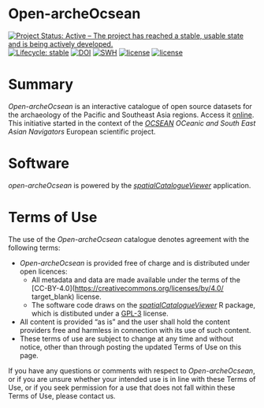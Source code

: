 # Open-archeOcsean

[![Project Status: Active – The project has reached a stable, usable state and is being actively developed.](https://www.repostatus.org/badges/latest/active.svg)](https://www.repostatus.org/#active)
[![Lifecycle: stable](https://img.shields.io/badge/lifecycle-stable-blue.svg)](https://lifecycle.r-lib.org/articles/stages.html#stable)
[![DOI](https://zenodo.org/badge/DOI/10.5281/zenodo.16812838.svg)](https://doi.org/10.5281/zenodo.16812838)
[![SWH](https://archive.softwareheritage.org/badge/origin/https://github.com/sebastien-plutniak/open-archeocsean/)](https://archive.softwareheritage.org/browse/origin/?origin_url=https://github.com/sebastien-plutniak/open-archeocsean)
[![license](https://img.shields.io/badge/License-GPL%20v3-blue.svg)](https://www.r-project.org/Licenses/GPL-3)
[![license](https://licensebuttons.net/l/by/4.0/80x15.png)](https://creativecommons.org/licenses/by/4.0/)


# Summary

*Open-archeOcsean* is an interactive catalogue of open source datasets for the archaeology of the Pacific and Southeast Asia regions. Access it [online](https://analytics.huma-num.fr/Sebastien.Plutniak/open-archeocsean).
This initiative started in the context of the [*OCSEAN*](https://cordis.europa.eu/project/id/873207) *OCeanic and South East Asian Navigators* European scientific project.

# Software

*open-archeOcsean* is powered by the [*spatialCatalogueViewer*](https://github.com/sebastien-plutniak/spatialCatalogueViewer/) application.



# Terms of Use

The use of the *Open-archeOcsean* catalogue denotes agreement with the following terms:

* *Open-archeOcsean* is provided free of charge and is distributed under open licences:
    * All metadata and data are made available under the terms of the [CC-BY-4.0](https://creativecommons.org/licenses/by/4.0/ target_blank) license.</li>
    * The software code draws on the [*spatialCatalogueViewer*](https://CRAN.R-project.org/package=spatialCatalogueViewer) R package, which is distibuted under a [GPL-3](https://www.r-project.org/Licenses/GPL-3) license.
* All content is provided “as is” and the user shall hold the content providers free and harmless in connection with its use of such content.
* These terms of use are subject to change at any time and without notice, other than through posting the updated Terms of Use on this page.

If you have any questions or comments with respect to *Open-archeOcsean*, or if you are unsure whether your intended use is in line with these Terms of Use, or if you seek permission for a use that does not fall within these Terms of Use, please contact us.
